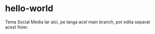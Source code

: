 # hello-world
Tema Social Media
Iar aici, pe langa acel main branch, pot edita separat acest fisier.
